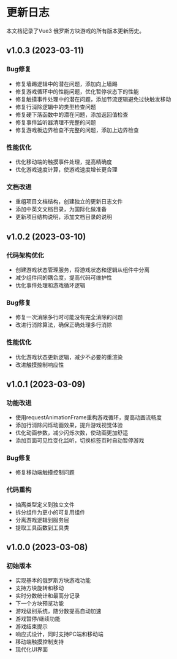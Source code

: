 # 更新日志

本文档记录了Vue3 俄罗斯方块游戏的所有版本更新历史。

## v1.0.3 (2023-03-11)

### Bug修复
- 修复墙踢逻辑中的潜在问题，添加向上墙踢
- 修复游戏循环中的性能问题，优化暂停状态下的性能
- 修复触摸事件处理中的潜在问题，添加节流逻辑避免过快触发移动
- 修复行消除逻辑中的类型检查问题
- 修复硬下落函数中的潜在问题，添加返回值检查
- 修复事件监听器清理不完整的问题
- 修复游戏板边界检查不完整的问题，添加上边界检查

### 性能优化
- 优化移动端的触摸事件处理，提高精确度
- 优化游戏速度计算，使游戏速度增长更合理

### 文档改进
- 重组项目文档结构，创建独立的更新日志文件
- 添加中英文文档目录，为国际化做准备
- 更新项目结构说明，添加文档目录的说明

## v1.0.2 (2023-03-10)

### 代码架构优化
- 创建游戏状态管理服务，将游戏状态和逻辑从组件中分离
- 减少组件间的耦合度，提高代码可维护性
- 优化事件处理和游戏循环逻辑

### Bug修复
- 修复一次消除多行时可能没有完全消除的问题
- 改进行消除算法，确保正确处理多行消除

### 性能优化
- 优化游戏状态更新逻辑，减少不必要的重渲染
- 改进触摸控制响应性

## v1.0.1 (2023-03-09)

### 功能改进
- 使用requestAnimationFrame重构游戏循环，提高动画流畅度
- 添加行消除闪烁动画效果，提升游戏视觉体验
- 优化动画参数，减少闪烁次数，使动画更加舒适
- 添加页面可见性变化监听，切换标签页时自动暂停游戏

### Bug修复
- 修复移动端触摸控制问题

### 代码重构
- 抽离类型定义到独立文件
- 拆分组件为更小的可复用组件
- 分离游戏逻辑到服务层
- 提取工具函数到工具类

## v1.0.0 (2023-03-08)

### 初始版本
- 实现基本的俄罗斯方块游戏功能
- 支持方块旋转和移动
- 实时分数统计和最高分记录
- 下一个方块预览功能
- 游戏级别系统，随分数提高自动加速
- 游戏暂停/继续功能
- 游戏结束提示
- 响应式设计，同时支持PC端和移动端
- 移动端触摸控制支持
- 现代化UI界面 